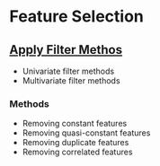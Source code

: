 # Feature Selection


## [Apply Filter Methos](https://stackabuse.com/applying-filter-methods-in-python-for-feature-selection/)

- Univariate filter methods
- Multivariate filter methods


### Methods
- Removing constant features
- Removing quasi-constant features
- Removing duplicate features
- Removing correlated features

